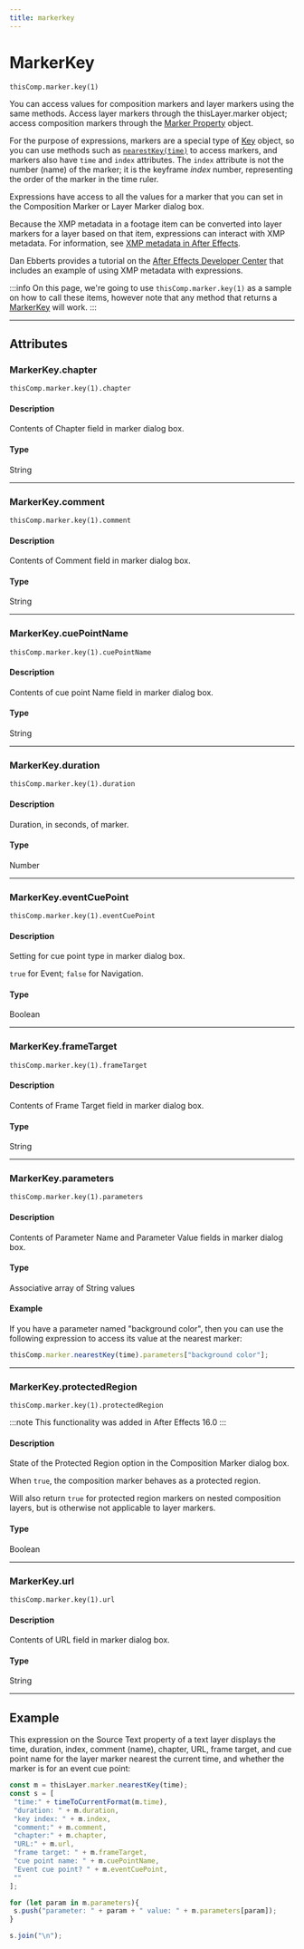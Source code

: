 ```yaml
---
title: markerkey
---
```

# MarkerKey

`thisComp.marker.key(1)`

You can access values for composition markers and layer markers using the same methods. Access layer markers through the thisLayer.marker object; access composition markers through the [Marker Property](.././marker-property) object.

For the purpose of expressions, markers are a special type of [Key](.././key) object, so you can use methods such as [`nearestKey(time)`](../property#nearestkey) to access markers, and markers also have `time` and `index` attributes. The `index` attribute is not the number (name) of the marker; it is the keyframe *index* number, representing the order of the marker in the time ruler.

Expressions have access to all the values for a marker that you can set in the Composition Marker or Layer Marker dialog box.

Because the XMP metadata in a footage item can be converted into layer markers for a layer based on that item, expressions can interact with XMP metadata. For information, see [XMP metadata in After Effects](https://helpx.adobe.com/after-effects/using/xmp-metadata.html#xmp_metadata_in_after_effects).

Dan Ebberts provides a tutorial on the [After Effects Developer Center](http://www.adobe.com/devnet/aftereffects/) that includes an example of using XMP metadata with expressions.

:::info
On this page, we're going to use `thisComp.marker.key(1)` as a sample on how to call these items, however note that any method that returns a [MarkerKey](#) will work.
:::

---

## Attributes

### MarkerKey.chapter

`thisComp.marker.key(1).chapter`

#### Description

Contents of Chapter field in marker dialog box.

#### Type

String

---

### MarkerKey.comment

`thisComp.marker.key(1).comment`

#### Description

Contents of Comment field in marker dialog box.

#### Type

String

---

### MarkerKey.cuePointName

`thisComp.marker.key(1).cuePointName`

#### Description

Contents of cue point Name field in marker dialog box.

#### Type

String

---

### MarkerKey.duration

`thisComp.marker.key(1).duration`

#### Description

Duration, in seconds, of marker.

#### Type

Number

---

### MarkerKey.eventCuePoint

`thisComp.marker.key(1).eventCuePoint`

#### Description

Setting for cue point type in marker dialog box.

`true` for Event; `false` for Navigation.

#### Type

Boolean

---

### MarkerKey.frameTarget

`thisComp.marker.key(1).frameTarget`

#### Description

Contents of Frame Target field in marker dialog box.

#### Type

String

---

### MarkerKey.parameters

`thisComp.marker.key(1).parameters`

#### Description

Contents of Parameter Name and Parameter Value fields in marker dialog box.

#### Type

Associative array of String values

#### Example

If you have a parameter named "background color", then you can use the following expression to access its value at the nearest marker:

```js
thisComp.marker.nearestKey(time).parameters["background color"];
```

---

### MarkerKey.protectedRegion

`thisComp.marker.key(1).protectedRegion`

:::note
This functionality was added in After Effects 16.0
:::

#### Description

State of the Protected Region option in the Composition Marker dialog box.

When `true`, the composition marker behaves as a protected region.

Will also return `true` for protected region markers on nested composition layers, but is otherwise not applicable to layer markers.

#### Type

Boolean

---

### MarkerKey.url

`thisComp.marker.key(1).url`

#### Description

Contents of URL field in marker dialog box.

#### Type

String

---

## Example

This expression on the Source Text property of a text layer displays the time, duration, index, comment (name), chapter, URL, frame target, and cue point name for the layer marker nearest the current time, and whether the marker is for an event cue point:

```js
const m = thisLayer.marker.nearestKey(time);
const s = [
 "time:" + timeToCurrentFormat(m.time),
 "duration: " + m.duration,
 "key index: " + m.index,
 "comment:" + m.comment,
 "chapter:" + m.chapter,
 "URL:" + m.url,
 "frame target: " + m.frameTarget,
 "cue point name: " + m.cuePointName,
 "Event cue point? " + m.eventCuePoint,
 ""
];

for (let param in m.parameters){
 s.push("parameter: " + param + " value: " + m.parameters[param]);
}

s.join("\n");
```
